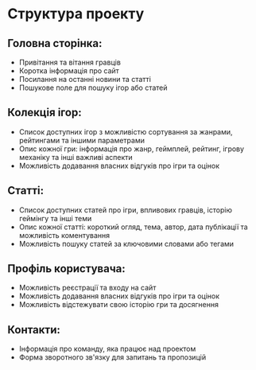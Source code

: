 # Структура проекту 
## Головна сторінка:

- Привітання та вітання гравців
- Коротка інформація про сайт
- Посилання на останні новини та статті
- Пошукове поле для пошуку ігор або статей

## Колекція ігор:

- Список доступних ігор з можливістю сортування за жанрами, рейтингами та іншими параметрами
- Опис кожної гри: інформація про жанр, геймплей, рейтинг, ігрову механіку та інші важливі аспекти
- Можливість додавання власних відгуків про ігри та оцінок

## Статті:

- Список доступних статей про ігри, впливових гравців, історію геймінгу та інші теми
- Опис кожної статті: короткий огляд, тема, автор, дата публікації та можливість коментування
- Можливість пошуку статей за ключовими словами або тегами

## Профіль користувача:

- Можливість реєстрації та входу на сайт
- Можливість додавання власних відгуків про ігри та оцінок
- Можливість відстежувати свою історію гри та досягнення

## Контакти:

- Інформація про команду, яка працює над проектом
- Форма зворотного зв'язку для запитань та пропозицій

<!-- https://dribbble.com/mochamadhakim це автор макету за основу кого я взяв все це -->
<!-- https://icomoon.io/#preview-free  -->
